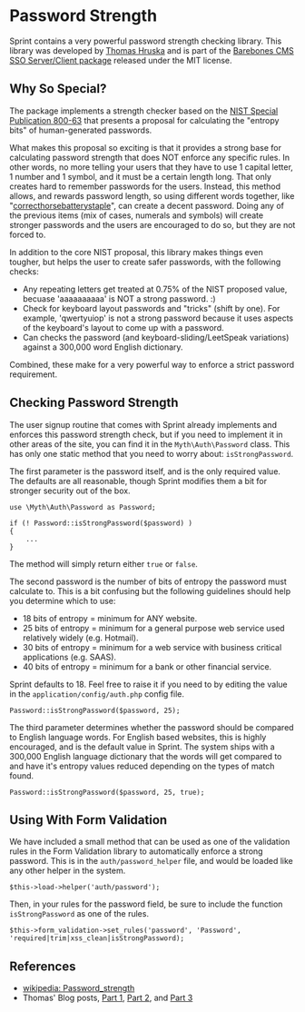 # Password Strength

Sprint contains a very powerful password strength checking library. This library was developed by [Thomas Hruska](http://cubicspot.blogspot.com/) and is part of the [Barebones CMS SSO Server/Client package](http://barebonescms.com/documentation/sso/) released under the MIT license.

## Why So Special?
The package implements a strength checker based on the [NIST Special Publication 800-63](http://en.wikipedia.org/wiki/Password_strength#NIST_Special_Publication_800-63) that presents a proposal for calculating the "entropy bits" of human-generated passwords.

What makes this proposal so exciting is that it provides a strong base for calculating password strength that does NOT enforce any specific rules. In other words, no more telling your users that they have to use 1 capital letter, 1 number and 1 symbol, and it must be a certain length long. That only creates hard to remember passwords for the users. Instead, this method allows, and rewards password length, so using different words together, like "[correcthorsebatterystaple](http://cubicspot.blogspot.com/2011/11/how-to-calculate-password-strength.html)", can create a decent password. Doing any of the previous items (mix of cases, numerals and symbols) will create stronger passwords and the users are encouraged to do so, but they are not forced to.

In addition to the core NIST proposal, this library makes things even tougher, but helps the user to create safer passwords, with the following checks:

- Any repeating letters get treated at 0.75% of the NIST proposed value, becuase 'aaaaaaaaaa' is NOT a strong password. :)
- Check for keyboard layout passwords and "tricks" (shift by one). For example, 'qwertyuiop' is not a strong password because it uses aspects of the keyboard's layout to come up with a password.
- Can checks the password (and keyboard-sliding/LeetSpeak variations) against a 300,000 word English dictionary.

Combined, these make for a very powerful way to enforce a strict password requirement.

## Checking Password Strength
The user signup routine that comes with Sprint already implements and enforces this password strength check, but if you need to implement it in other areas of the site, you can find it in the `Myth\Auth\Password` class. This has only one static method that you need to worry about: `isStrongPassword`.

The first parameter is the password itself, and is the only required value. The defaults are all reasonable, though Sprint modifies them a bit for stronger security out of the box.

	use \Myth\Auth\Password as Password;

	if (! Password::isStrongPassword($password) )
	{
		...
	}

The method will simply return either `true` or `false`.

The second password is the number of bits of entropy the password must calculate to. This is a bit confusing but the following guidelines should help you determine which to use:

- 18 bits of entropy = minimum for ANY website.
- 25 bits of entropy = minimum for a general purpose web service used relatively widely (e.g. Hotmail).
- 30 bits of entropy = minimum for a web service with business critical applications (e.g. SAAS).
- 40 bits of entropy = minimum for a bank or other financial service.

Sprint defaults to 18. Feel free to raise it if you need to by editing the value in the `application/config/auth.php` config file.

	Password::isStrongPassword($password, 25);

The third parameter determines whether the password should be compared to English language words. For English based websites, this is highly encouraged, and is the default value in Sprint. The system ships with a 300,000 English language dictionary that the words will get compared to and have it's entropy values reduced depending on the types of match found.

	Password::isStrongPassword($password, 25, true);

## Using With Form Validation
We have included a small method that can be used as one of the validation rules in the Form Validation library to automatically enforce a strong password. This is in the `auth/password_helper` file, and would be loaded like any other helper in the system.

	$this->load->helper('auth/password');

Then, in your rules for the password field, be sure to include the function `isStrongPassword` as one of the rules.

	$this->form_validation->set_rules('password', 'Password', 'required|trim|xss_clean|isStrongPassword);

## References

- [wikipedia: Password_strength](http://en.wikipedia.org/wiki/Password_strength#NIST_Special_Publication_800-63)
- Thomas' Blog posts, [Part 1](http://cubicspot.blogspot.com/2011/11/how-to-calculate-password-strength.html), [Part 2](http://cubicspot.blogspot.com/2012/01/how-to-calculate-password-strength-part.html), and [Part 3](http://cubicspot.blogspot.com/2012/06/how-to-calculate-password-strength-part.html)

